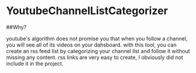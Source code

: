 ﻿# YoutubeChannelListCategorizer

##Why?

youtube's algorithm does not promise you that when you follow a channel, you will see all of its videos on your dahsboard. with this tool, you can create an rss feed list by categorizing your channel list and follow it without missing any content. rss links are very easy to create, I obviously did not include it in the project.
